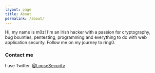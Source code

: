 ```yaml
---
layout: page
title: About
permalink: /about/
---
```


Hi, my name is m0z! I'm an Irish hacker with a passion for cryptography, bug bounties, pentesting, programming and everything to do with web application security. Follow me on my journey to ring0.
### Contact me
I use Twitter.
[@LooseSecurity](https://twitter.com/loosesecurity)
